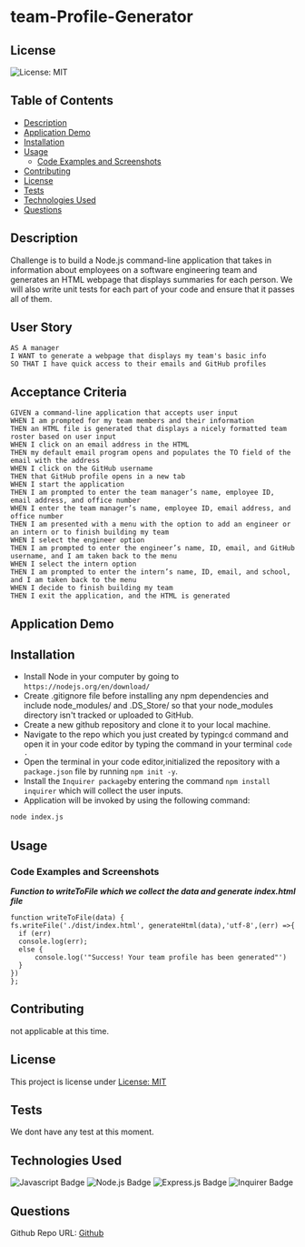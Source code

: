 # team-Profile-Generator
## License
![License: MIT](https://img.shields.io/badge/License-MIT-yellow.svg)
## Table of Contents
  - [Description](#description)
  - [Application Demo](#application-demo)
  - [Installation](#installation)
  - [Usage](#usage)
    - [Code Examples and Screenshots](#code-examples-and-screenshots)
  - [Contributing](#contributing)
  - [License](#license-1)
  - [Tests](#tests)
  - [Technologies Used](#technologies-used)
  - [Questions](#questions)
## Description
Challenge is to build a Node.js command-line application that takes in information about employees on a software engineering team and generates an HTML webpage that displays summaries for each person. We will also write unit tests for each part of your code and ensure that it passes all of them.
## User Story
```
AS A manager
I WANT to generate a webpage that displays my team's basic info
SO THAT I have quick access to their emails and GitHub profiles
```
## Acceptance Criteria
```
GIVEN a command-line application that accepts user input
WHEN I am prompted for my team members and their information
THEN an HTML file is generated that displays a nicely formatted team roster based on user input
WHEN I click on an email address in the HTML
THEN my default email program opens and populates the TO field of the email with the address
WHEN I click on the GitHub username
THEN that GitHub profile opens in a new tab
WHEN I start the application
THEN I am prompted to enter the team manager’s name, employee ID, email address, and office number
WHEN I enter the team manager’s name, employee ID, email address, and office number
THEN I am presented with a menu with the option to add an engineer or an intern or to finish building my team
WHEN I select the engineer option
THEN I am prompted to enter the engineer’s name, ID, email, and GitHub username, and I am taken back to the menu
WHEN I select the intern option
THEN I am prompted to enter the intern’s name, ID, email, and school, and I am taken back to the menu
WHEN I decide to finish building my team
THEN I exit the application, and the HTML is generated
```
## Application Demo

## Installation
* Install Node in your computer by going to `https://nodejs.org/en/download/`
* Create .gitignore file before installing any npm dependencies and include node_modules/ and .DS_Store/ so that your node_modules directory isn't tracked or uploaded to GitHub.
* Create a new github repository and clone it to your local machine.
* Navigate to the repo which you just created by typing`cd` command  and open it in your code editor by typing the command in your terminal `code .`
* Open the terminal in your code editor,initialized the repository with a `package.json` file by running `npm init -y`.
* Install the `Inquirer package`by entering the command `npm install inquirer` which will collect the user inputs.
* Application will be invoked by using the following command:
```bash
node index.js
```
## Usage
### Code Examples and Screenshots
***Function to writeToFile which we collect the data and generate index.html file***
```
function writeToFile(data) {
fs.writeFile('./dist/index.html', generateHtml(data),'utf-8',(err) =>{
  if (err)
  console.log(err);
  else {
      console.log('"Success! Your team profile has been generated"')
  }
})
};
```

## Contributing
not applicable at this time.
## License
This project is license under [License: MIT](https://opensource.org/licenses/MIT)
## Tests
We dont have any test at this moment.
## Technologies Used
![Javascript Badge](https://img.shields.io/badge/language-Javascript-blue.svg)
![Node.js Badge](https://img.shields.io/badge/language-Node-yellow.svg)
![Express.js Badge](https://img.shields.io/badge/language-Express-blue.svg)
![Inquirer Badge](https://img.shields.io/badge/language-Inquirer-orange.svg)

## Questions
Github Repo URL: [Github](https://github.com/ashachakre0906team-Profile-Generator)<br>

